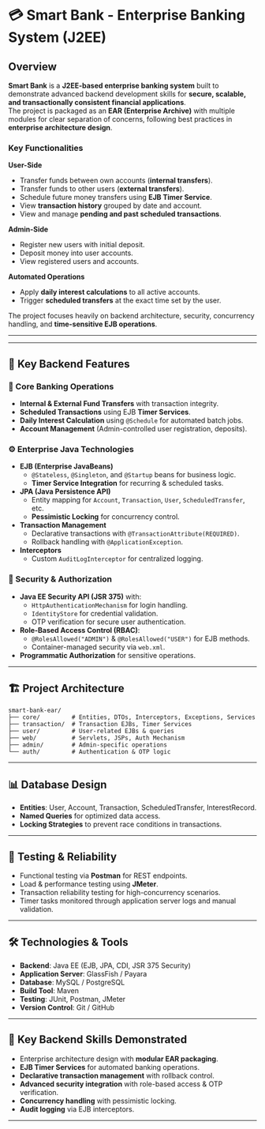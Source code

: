# 💳 Smart Bank - Enterprise Banking System (J2EE)

## Overview
**Smart Bank** is a **J2EE-based enterprise banking system** built to demonstrate advanced backend development skills for **secure, scalable, and transactionally consistent financial applications**.  
The project is packaged as an **EAR (Enterprise Archive)** with multiple modules for clear separation of concerns, following best practices in **enterprise architecture design**.

### Key Functionalities

**User-Side**
- Transfer funds between own accounts (**internal transfers**).
- Transfer funds to other users (**external transfers**).
- Schedule future money transfers using **EJB Timer Service**.
- View **transaction history** grouped by date and account.
- View and manage **pending and past scheduled transactions**.

**Admin-Side**
- Register new users with initial deposit.
- Deposit money into user accounts.
- View registered users and accounts.

**Automated Operations**
- Apply **daily interest calculations** to all active accounts.
- Trigger **scheduled transfers** at the exact time set by the user.

The project focuses heavily on backend architecture, security, concurrency handling, and **time-sensitive EJB operations**.

---

---

## 🚀 Key Backend Features
### 🏦 Core Banking Operations
- **Internal & External Fund Transfers** with transaction integrity.
- **Scheduled Transactions** using EJB **Timer Services**.
- **Daily Interest Calculation** using `@Schedule` for automated batch jobs.
- **Account Management** (Admin-controlled user registration, deposits).

### ⚙️ Enterprise Java Technologies
- **EJB (Enterprise JavaBeans)**  
  - `@Stateless`, `@Singleton`, and `@Startup` beans for business logic.
  - **Timer Service Integration** for recurring & scheduled tasks.
- **JPA (Java Persistence API)**  
  - Entity mapping for `Account`, `Transaction`, `User`, `ScheduledTransfer`, etc.
  - **Pessimistic Locking** for concurrency control.
- **Transaction Management**
  - Declarative transactions with `@TransactionAttribute(REQUIRED)`.
  - Rollback handling with `@ApplicationException`.
- **Interceptors**
  - Custom `AuditLogInterceptor` for centralized logging.

### 🔐 Security & Authorization
- **Java EE Security API (JSR 375)** with:
  - `HttpAuthenticationMechanism` for login handling.
  - `IdentityStore` for credential validation.
  - OTP verification for secure user authentication.
- **Role-Based Access Control (RBAC)**:
  - `@RolesAllowed("ADMIN")` & `@RolesAllowed("USER")` for EJB methods.
  - Container-managed security via `web.xml`.
- **Programmatic Authorization** for sensitive operations.

---

## 🏗️ Project Architecture
```
smart-bank-ear/
├── core/         # Entities, DTOs, Interceptors, Exceptions, Services
├── transaction/  # Transaction EJBs, Timer Services
├── user/         # User-related EJBs & queries
├── web/          # Servlets, JSPs, Auth Mechanism
├── admin/        # Admin-specific operations
└── auth/         # Authentication & OTP logic
```

---

## 📊 Database Design
- **Entities**: User, Account, Transaction, ScheduledTransfer, InterestRecord.
- **Named Queries** for optimized data access.
- **Locking Strategies** to prevent race conditions in transactions.

---

## 🧪 Testing & Reliability
- Functional testing via **Postman** for REST endpoints.
- Load & performance testing using **JMeter**.
- Transaction reliability testing for high-concurrency scenarios.
- Timer tasks monitored through application server logs and manual validation.

---

## 🛠️ Technologies & Tools
- **Backend**: Java EE (EJB, JPA, CDI, JSR 375 Security)
- **Application Server**: GlassFish / Payara
- **Database**: MySQL / PostgreSQL
- **Build Tool**: Maven
- **Testing**: JUnit, Postman, JMeter
- **Version Control**: Git / GitHub

---

## 🎯 Key Backend Skills Demonstrated
- Enterprise architecture design with **modular EAR packaging**.
- **EJB Timer Services** for automated banking operations.
- **Declarative transaction management** with rollback control.
- **Advanced security integration** with role-based access & OTP verification.
- **Concurrency handling** with pessimistic locking.
- **Audit logging** via EJB interceptors.

---
